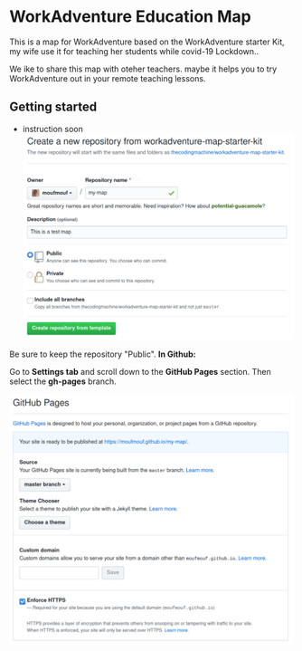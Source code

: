 # WorkAdventure Education Map

This is a map for WorkAdventure based on the WorkAdventure starter Kit,
my wife use it for teaching her students while covid-19 Lockdown..

We ike to share this map with oteher teachers.
maybe it helps you to try WorkAdventure out in your remote teaching lessons.

## Getting started

- instruction soon
  ![](docs/create_repo.png)

Be sure to keep the repository "Public".
**In Github:**

Go to **Settings tab** and scroll down to the **GitHub Pages** section.
Then select the **gh-pages** branch.

![](docs/github_pages.png)
